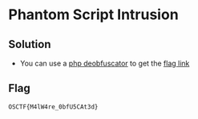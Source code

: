 # Phantom Script Intrusion

## Solution

- You can use a [php deobfuscator](https://www.unphp.net/) to get the [flag link](https://shorturl.at/s1fW2)

## Flag

```
OSCTF{M4lW4re_0bfU5CAt3d}
```
